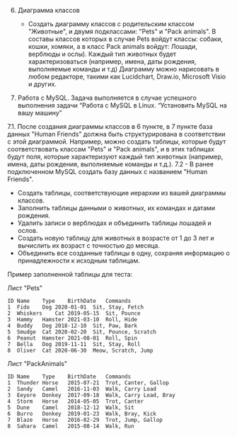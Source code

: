 6. Диаграмма классов
   - Создать диаграмму классов с родительским классом "Животные", и двумя подклассами: "Pets" и "Pack animals".
В составы классов которых в случае Pets войдут классы: собаки, кошки, хомяки, а в класс Pack animals войдут: Лошади, верблюды и ослы).
Каждый тип животных будет характеризоваться (например, имена, даты рождения, выполняемые команды и т.д)
Диаграмму можно нарисовать в любом редакторе, такими как Lucidchart, Draw.io, Microsoft Visio и других.

7. Работа с MySQL. Задача выполняется в случае успешного выполнения задачи “Работа с MySQL в Linux. “Установить MySQL на вашу машину”

7.1. После создания диаграммы классов в 6 пункте, в 7 пункте база данных "Human Friends" должна быть структурирована в соответствии с этой диаграммой. Например, можно создать таблицы, которые будут соответствовать классам "Pets" и "Pack animals", и в этих таблицах будут поля, которые характеризуют каждый тип животных (например, имена, даты рождения, выполняемые команды и т.д.). 
7.2   - В ранее подключенном MySQL создать базу данных с названием "Human Friends".
   - Создать таблицы, соответствующие иерархии из вашей диаграммы классов.
   - Заполнить таблицы данными о животных, их командах и датами рождения.
   - Удалить записи о верблюдах и объединить таблицы лошадей и ослов.
   - Создать новую таблицу для животных в возрасте от 1 до 3 лет и вычислить их возраст с точностью до месяца.
   - Объединить все созданные таблицы в одну, сохраняя информацию о принадлежности к исходным таблицам.

Пример заполненной таблицы для теста:

Лист "Pets"

`ID	Name	Type	BirthDate	Commands`<br>
`1	Fido	Dog	2020-01-01	Sit, Stay, Fetch`<br>
`2	Whiskers	Cat	2019-05-15	Sit, Pounce`<br>
`3	Hammy	Hamster	2021-03-10	Roll, Hide`<br>
`4	Buddy	Dog	2018-12-10	Sit, Paw, Bark`<br>
`5	Smudge	Cat	2020-02-20	Sit, Pounce, Scratch`<br>
`6	Peanut	Hamster	2021-08-01	Roll, Spin`<br>
`7	Bella	Dog	2019-11-11	Sit, Stay, Roll`<br>
`8	Oliver	Cat	2020-06-30	Meow, Scratch, Jump`<br>

 Лист "PackAnimals"

`ID	Name	Type	BirthDate	Commands`<br>
`1	Thunder	Horse	2015-07-21	Trot, Canter, Gallop`<br>
`2	Sandy	Camel	2016-11-03	Walk, Carry Load`<br>
`3	Eeyore	Donkey	2017-09-18	Walk, Carry Load, Bray`<br>
`4	Storm	Horse	2014-05-05	Trot, Canter`<br>
`5	Dune	Camel	2018-12-12	Walk, Sit`<br>
`6	Burro	Donkey	2019-01-23	Walk, Bray, Kick`<br>
`7	Blaze	Horse	2016-02-29	Trot, Jump, Gallop`<br>
`8	Sahara	Camel	2015-08-14	Walk, Run`<br>


